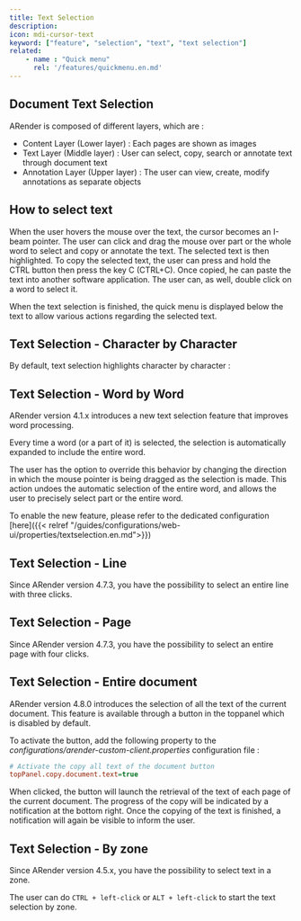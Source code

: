 ```yaml
---
title: Text Selection
description:
icon: mdi-cursor-text
keyword: ["feature", "selection", "text", "text selection"]
related:
    - name : "Quick menu"
      rel: '/features/quickmenu.en.md'
---
```


## Document Text Selection

ARender is composed of different layers, which are :

- Content Layer (Lower layer) : Each pages are shown as images
- Text Layer (Middle layer) : User can select, copy, search or annotate text through document text
- Annotation Layer (Upper layer) : The user can view, create, modify annotations as separate objects

## How to select text

When the user hovers the mouse over the text, the cursor becomes an I-beam pointer.
The user can click and drag the mouse over part or the whole word to select and copy or annotate the text. The selected text is then highlighted.
To copy the selected text, the user can press and hold the CTRL button then press the key C (CTRL+C).
Once copied, he can paste the text into another software application.
The user can, as well, double click on a word to select it.



When the text selection is finished, the quick menu is displayed below the text to allow various actions regarding the selected text.


## Text Selection - Character by Character

By default, text selection highlights character by character :


## Text Selection - Word by Word

ARender version 4.1.x introduces a new text selection feature that improves word processing.

Every time a word (or a part of it) is selected, the selection is automatically expanded to include the entire word.


The user has the option to override this behavior by changing the direction in which the mouse pointer is being dragged as the selection is made.
This action undoes the automatic selection of the entire word, and allows the user to precisely select part or the entire word.


To enable the new feature, please refer to the dedicated configuration [here]({{< relref "/guides/configurations/web-ui/properties/textselection.en.md">}})

## Text Selection - Line

Since ARender version 4.7.3, you have the possibility to select an entire line with three clicks.


## Text Selection - Page

Since ARender version 4.7.3, you have the possibility to select an entire page with four clicks.


## Text Selection - Entire document

ARender version 4.8.0 introduces the selection of all the text of the current document. This feature is available through a button in the
 toppanel which is disabled by default.

To activate the button, add the following property to the *configurations/arender-custom-client.properties* configuration file :


```cfg
# Activate the copy all text of the document button
topPanel.copy.document.text=true
```



When clicked, the button will launch the retrieval of the text of each page of the current document. The progress of the copy will be indicated
 by a notification at the bottom right. Once the copying of the text is finished, a notification will again be visible to inform the user.


## Text Selection - By zone

Since ARender version 4.5.x, you have the possibility to select text in a zone.

The user can do `CTRL + left-click` or `ALT + left-click` to start the text selection by zone.

